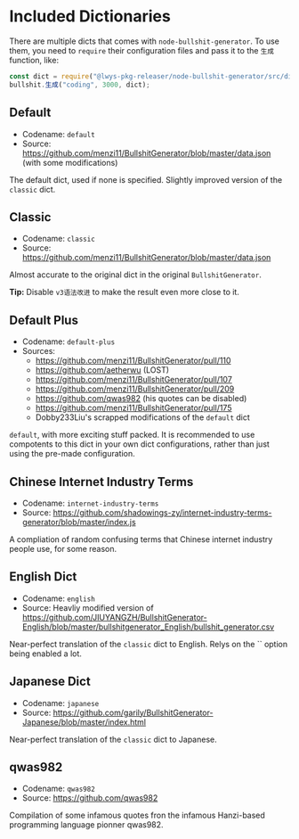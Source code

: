 # Included Dictionaries

There are multiple dicts that comes with `node-bullshit-generator`.
To use them, you need to `require` their configuration files and pass it to the `生成` function, like:
```javascript
const dict = require("@lwys-pkg-releaser/node-bullshit-generator/src/dict/{codename}/配置.js");
bullshit.生成("coding", 3000, dict);
```

## Default

* Codename: `default`
* Source: https://github.com/menzi11/BullshitGenerator/blob/master/data.json (with some modifications)

The default dict, used if none is specified. Slightly improved version of the `classic` dict.

## Classic

* Codename: `classic`
* Source: https://github.com/menzi11/BullshitGenerator/blob/master/data.json

Almost accurate to the original dict in the original `BullshitGenerator`.

**Tip:** Disable `v3语法改进` to make the result even more close to it.

## Default Plus

* Codename: `default-plus`
* Sources:
  * https://github.com/menzi11/BullshitGenerator/pull/110
  * https://github.com/aetherwu (LOST)
  * https://github.com/menzi11/BullshitGenerator/pull/107
  * https://github.com/menzi11/BullshitGenerator/pull/209
  * https://github.com/qwas982 (his quotes can be disabled)
  * https://github.com/menzi11/BullshitGenerator/pull/175
  * Dobby233Liu's scrapped modifications of the `default` dict

`default`, with more exciting stuff packed.
It is recommended to use compotents to this dict in your own dict configurations, rather than just using the pre-made configuration.

## Chinese Internet Industry Terms

* Codename: `internet-industry-terms`
* Source: https://github.com/shadowings-zy/internet-industry-terms-generator/blob/master/index.js

A compliation of random confusing terms that Chinese internet industry people use, for some reason.

## English Dict

* Codename: `english`
* Source: Heavliy modified version of https://github.com/JIUYANGZH/BullshitGenerator-English/blob/master/bullshitgenerator_English/bullshit_generator.csv

Near-perfect translation of the `classic` dict to English. Relys on the `` option being enabled a lot.

## Japanese Dict

* Codename: `japanese`
* Source: https://github.com/garily/BullshitGenerator-Japanese/blob/master/index.html

Near-perfect translation of the `classic` dict to Japanese.

## qwas982

* Codename: `qwas982`
* Source: https://github.com/qwas982

Compilation of some infamous quotes fron the infamous Hanzi-based programming language pionner qwas982.
